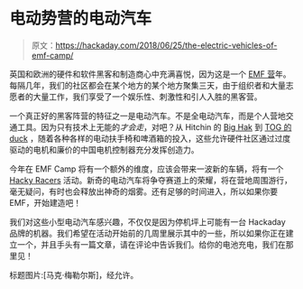 # 电动势营的电动汽车

> 原文：<https://hackaday.com/2018/06/25/the-electric-vehicles-of-emf-camp/>

英国和欧洲的硬件和软件黑客和制造商心中充满喜悦，因为这是一个 [EMF 营](https://www.emfcamp.org/)年。每隔几年，我们的社区都会在某个地方的某个地方聚集三天，由于组织者和大量志愿者的大量工作，我们享受了一个娱乐性、刺激性和引人入胜的黑客营。

一个真正好的黑客阵营的特征之一是电动汽车。不是全电动汽车，而是个人营地交通工具。因为只有技术上无能的*才会走*，对吧？从 Hitchin 的 [Big Hak](http://hackhitchin.org.uk/bighak/) 到 [TOG 的 duck](https://www.youtube.com/watch?v=oV9orZzCF8I) ，随着各种各样的电动扶手椅和啤酒箱的投入，这些允许硬件社区通过过度驱动的电机和廉价的中国电机控制器充分发挥创造力。

今年在 EMF Camp 将有一个额外的维度，应该会带来一波新的车辆，将有一个 [Hacky Racers](http://hackyracers.co.uk/) 活动。新奇的电动汽车将争夺赛道上的荣耀，将在营地周围游行，毫无疑问，有时也会释放出神奇的烟雾。还有足够的时间进入，所以如果你要 EMF，开始建造吧！

我们对这些小型电动汽车感兴趣，不仅仅是因为停机坪上可能有一台 Hackaday 品牌的机器。我们希望在活动开始前的几周里展示其中的一些，所以如果你正在建立一个，并且手头有一篇文章，请在评论中告诉我们。给你的电池充电，我们在那里见！

标题图片:[马克·梅勒尔斯]，经允许。